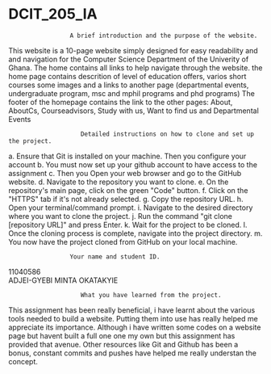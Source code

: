 # DCIT_205_IA 
 
                     A brief introduction and the purpose of the website.

 This website is a 10-page website simply designed for easy readability and and navigation for the Computer Science Department of the Univerity of Ghana.
 The home contains all links to help navigate through the website.
 the home page contains descrition of level of education offers, varios short courses some images and a links to another page (departmental events, undergraduate program, msc and mphil programs and phd programs)
 The footer of the homepage contains the link to the other pages: About, AboutCs, Courseadvisors, Study with us, Want to find us and Departmental Events 

                        Detailed instructions on how to clone and set up the project.

 a. Ensure that Git is installed on your machine. Then you configure your account
 b. You must now set up your github account to have access to the assignment
 c. Then you Open your web browser and go to the GitHub website.
 d. Navigate to the repository you want to clone.
 e. On the repository's main page, click on the green "Code" button.
 f. Click on the "HTTPS" tab if it's not already selected.
 g. Copy the repository URL.
 h. Open your terminal/command prompt.
 i. Navigate to the desired directory where you want to clone the project.
 j. Run the command "git clone [repository URL]" and press Enter.
 k. Wait for the project to be cloned.
 l. Once the cloning process is complete, navigate into the project directory.
 m. You now have the project cloned from GitHub on your local machine.


                     Your name and student ID.
  11040586                   
ADJEI-GYEBI MINTA OKATAKYIE



                        What you have learned from the project.
This assignment has been really beneficial, i have learnt about the various tools needed to build a website.
Putting them into use has really helped me appreciate its importance.
Although i have written some codes on a website page but havent built a full one one my own but this assignment has provided that avenue.
Other resources like Git and Github has been a bonus, constant commits and pushes have helped me really understan the concept. 
